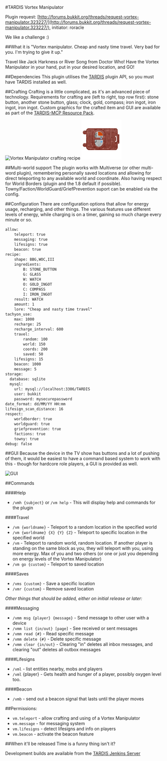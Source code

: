 #TARDIS Vortex Manipulator

Plugin request: [http://forums.bukkit.org/threads/request-vortex-manipulator.323227/](http://forums.bukkit.org/threads/request-vortex-manipulator.323227/), initiator: roracle

We like a challenge :)

##What it is
"Vortex manipulator. Cheap and nasty time travel. Very bad for you. I'm trying to give it up."

Travel like Jack Harkness or River Song from Doctor Who! Have the Vortex Manipulator in your hand, put in your desired location, and GO!

##Dependencies
This plugin utilises the [TARDIS](http://tardisjenkins.duckdns.org:8080/job/TARDIS/) plugin API, so you must have TARDIS installed as well.

##Crafting
Crafting is a little complicated, as it's an advanced piece of technology. Requirements for crafting are (left to right, top row first): stone button, another stone button, glass; clock, gold, compass; iron ingot, iron ingot, iron ingot. Custom graphics for the crafted item and GUI are available as part of the [TARDIS-MCP Resource Pack](https://github.com/eccentricdevotion/TARDIS-MCP).

![Vortex Manipulator crafting recipe](https://dl.dropboxusercontent.com/u/53758864/vortexmanipulator.jpg)
![Vortex Manipulator item](https://raw.githubusercontent.com/eccentricdevotion/Bromley-Massive-Vector/master/assets/minecraft/mcpatcher/cit/vortex_manipulator/manipulator.png)

##Multi-world support
The plugin works with Multiverse (or other multi-word plugin), remembering personally saved locations and allowing for direct teleporting to any available world and coordinate. Also having respect for World Borders (plugin and the 1.8 default if possible). Towny/Faction/WorldGuard/GriefPrevention suport can be enabled via the config.

##Configuration
There are configuration options that allow for energy usage, recharging, and other things. The various features use different levels of energy, while charging is on a timer, gaining so much charge every minute or so.

```
allow:
    teleport: true
    messaging: true
    lifesigns: true
    beacon: true
recipe:
    shape: BBG,WOC,III
    ingredients:
        B: STONE_BUTTON
        G: GLASS
        W: WATCH
        O: GOLD_INGOT
        C: COMPASS
        I: IRON_INGOT
    result: WATCH
    amount: 1
    lore: "Cheap and nasty time travel"
tachyon_use:
    max: 1000
    recharge: 25
    recharge_interval: 600
    travel:
        random: 100
        world: 150
        coords: 200
        saved: 50
    lifesigns: 15
    beacon: 1000
    message: 5
storage:
  database: sqlite
  mysql:
    url: mysql://localhost:3306/TARDIS
    user: bukkit
    password: mysecurepassword
date_format: dd/MM/YY HH:mm
lifesign_scan_distance: 16
respect:
    worldborder: true
    worldguard: true
    griefprevention: true
    factions: true
    towny: true
debug: false
```


##GUI
Because the device in the TV show has buttons and a lot of pushing of them, it would be easiest to have a command based system to work with this - though for hardcore role players, a GUI is provided as well.

![GUI](https://dl.dropboxusercontent.com/u/53758864/vortexmanipulatorGUI.jpg)

##Commands

####Help
* `/vmh {subject}` or `/vm help`  - This will display help and commands for the plugin

####Travel

* `/vm {worldname}` - Teleport to a random location in the specified world
* `/vm {worldname} {X} {Y} {Z}` - Teleport to specific location in the specified world
* `/vm` - Teleport to random world, random location. If another player is standing on the same block as you, they will teleport with you, using more energy. Max of you and two others (or one or just you depending on energy levels of the Vortex Manipulator)
* `/vm go {custom}` - Teleport to saved location

####Saves

* `/vms {custom}` - Save a specific location
* `/vmr {custom}` - Remove saved location

_Other things that should be added, either on initial release or later:_

####Messaging

* `/vmm msg {player} {message}` - Send message to other user with a device
* `/vmm list {in/out} [page]` - See received or sent messages
* `/vmm read {#}` - Read specific message
* `/vmm delete {#}` - Delete specific message
* `/vmm clear {in/out}` - Clearing "in" deletes all inbox messages, and clearing "out" deletes all outbox messages

####Lifesigns

* `/vml` - list entities nearby, mobs and players
* `/vml` {player} - Gets health and hunger of a player, possibly oxygen level too.

####Beacon

* `/vmb` - send out a beacon signal that lasts until the player moves

##Permissions: 
* `vm.teleport` - allow crafting and using of a Vortex Manipulator
* `vm.message` - for messaging system
* `vm.lifesigns` - detect lifesigns and info on players
* `vm.beacon` - activate the beacon feature

##When it'll be released
Time is a funny thing isn't it?

Development builds are available from the [TARDIS Jenkins Server](http://tardisjenkins.duckdns.org:8080/job/TARDISVortexManipulator/lastSuccessfulBuild/me.eccentric_nz.tardisvortexmanipulator$TARDISVortexManipulator/)

